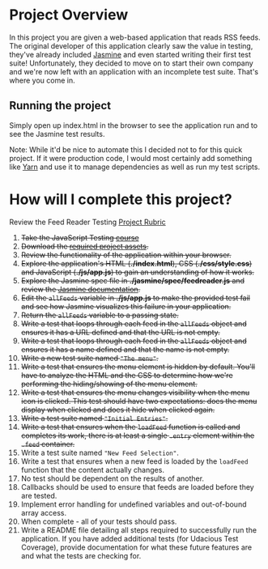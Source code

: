 # Project Overview

In this project you are given a web-based application that reads RSS 
feeds. The original developer of this application clearly saw the 
value in testing, they've already included 
[Jasmine](http://jasmine.github.io/) and even started writing their 
first test suite! Unfortunately, they decided to move on to start 
their own company and we're now left with an application with an 
incomplete test suite. That's where you come in.

## Running the project
Simply open up index.html in the browser to see the application run and
to see the Jasmine test results. 

Note: While it'd be nice to automate this I decided not to for this 
quick project. If it were production code, I would most certainly add
something like [Yarn](https://yarnpkg.com/) and use it to manage 
dependencies as well as run my test scripts.

# How will I complete this project?

Review the Feed Reader Testing [Project Rubric](https://review.udacity.com/#!/projects/3442558598/rubric)

1. ~~Take the JavaScript Testing [course](https://www.udacity.com/course/ud549)~~
2. ~~Download the [required project assets](http://github.com/udacity/frontend-nanodegree-feedreader).~~
3. ~~Review the functionality of the application within your browser.~~
4. ~~Explore the application's HTML (**./index.html**), CSS (**./css/style.css**) and JavaScript (**./js/app.js**) to gain an understanding of how it works.~~
5. ~~Explore the Jasmine spec file in **./jasmine/spec/feedreader.js** and review the [Jasmine documentation](http://jasmine.github.io).~~
6. ~~Edit the `allFeeds` variable in **./js/app.js** to make the provided test fail and see how Jasmine visualizes this failure in your application.~~
7. ~~Return the `allFeeds` variable to a passing state.~~
8. ~~Write a test that loops through each feed in the `allFeeds` object and ensures it has a URL defined and that the URL is not empty.~~
9. ~~Write a test that loops through each feed in the `allFeeds` object and ensures it has a name defined and that the name is not empty.~~
10. ~~Write a new test suite named `"The menu"`.~~
11. ~~Write a test that ensures the menu element is hidden by default. You'll have to analyze the HTML and the CSS to determine how we're performing the hiding/showing of the menu element.~~
12. ~~Write a test that ensures the menu changes visibility when the menu icon is clicked. This test should have two expectations: does the menu display when clicked and does it hide when clicked again.~~
13. ~~Write a test suite named `"Initial Entries"`.~~
14. ~~Write a test that ensures when the `loadFeed` function is called and completes its work, there is at least a single `.entry` element within the `.feed` container.~~
15. Write a test suite named `"New Feed Selection"`.
16. Write a test that ensures when a new feed is loaded by the `loadFeed` function that the content actually changes.
17. No test should be dependent on the results of another.
18. Callbacks should be used to ensure that feeds are loaded before they are tested.
19. Implement error handling for undefined variables and out-of-bound array access.
20. When complete - all of your tests should pass. 
21. Write a README file detailing all steps required to successfully run the application. If you have added additional tests (for Udacious Test Coverage),  provide documentation for what these future features are and what the tests are checking for.
